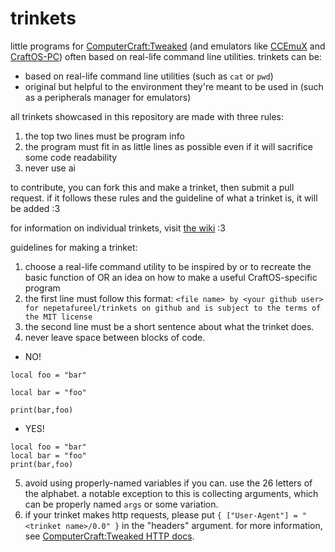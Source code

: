 # trinkets
little programs for [ComputerCraft:Tweaked](https://computercraft.cc/) (and emulators like [CCEmuX](https://emux.cc/) and [CraftOS-PC](https://www.craftos-pc.cc/)) often based on real-life command line utilities. trinkets can be:

- based on real-life command line utilities (such as `cat` or `pwd`)
- original but helpful to the environment they're meant to be used in (such as a peripherals manager for emulators)

all trinkets showcased in this repository are made with three rules:

1. the top two lines must be program info
2. the program must fit in as little lines as possible even if it will sacrifice some code readability
3. never use ai

to contribute, you can fork this and make a trinket, then submit a pull request. if it follows these rules and the guideline of what a trinket is, it will be added :3

for information on individual trinkets, visit [the wiki](https://github.com/nepetafureel/trinkets/wiki/) :3

guidelines for making a trinket:

1. choose a real-life command utility to be inspired by or to recreate the basic function of OR an idea on how to make a useful CraftOS-specific program
2. the first line must follow this format: `<file name> by <your github user> for nepetafureel/trinkets on github and is subject to the terms of the MIT license`
3. the second line must be a short sentence about what the trinket does.
4. never leave space between blocks of code.
- NO!
```
local foo = "bar"

local bar = "foo"

print(bar,foo)
```
- YES!
```
local foo = "bar"
local bar = "foo"
print(bar,foo)
```
5. avoid using properly-named variables if you can. use the 26 letters of the alphabet. a notable exception to this is collecting arguments, which can be properly named `args` or some variation.
6. if your trinket makes http requests, please put `{ ["User-Agent"] = "<trinket name>/0.0" }` in the "headers" argument. for more information, see [ComputerCraft:Tweaked HTTP docs](https://tweaked.cc/module/http.html).
